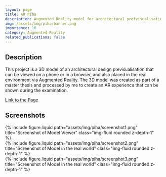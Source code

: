 ```yaml
---
layout: page
title: AR Piha
description: Augmented Reality model for architectural prefvisualisation
img: /assets/img/piha/banner.png
importance: 10
category: Augmented Reality
related_publications: false
---
```


<h2>Description</h2>

This project is a 3D model of an architectural design previsualisation that can be viewed on a phone or in a browser, and also placed in the real environment via Augmented Reality.
The 3D model was created as part of a master thesis and processed by me to create an AR experience that can be shown during the examination.

<a href="/assets/html/piha/index.html" target="_blank">Link to the Page</a>

<h2>Screenshots</h2>

<div class="row justify-content-sm-center">
  <div class="col-sm-4 mt-3 mt-md-0">
    {% include figure.liquid path="assets/img/piha/screenshot1.png" title="Screenshot of Model Viewer" class="img-fluid rounded z-depth-1" %}
  </div>
  <div class="col-sm-4 mt-3 mt-md-0">
    {% include figure.liquid path="assets/img/piha/screenshot2.png" title="Screenshot of Model in the real world" class="img-fluid rounded z-depth-1" %}
  </div>
  <div class="col-sm-4 mt-3 mt-md-0">
    {% include figure.liquid path="assets/img/piha/screenshot3.png" title="Screenshot of Model in the real world" class="img-fluid rounded z-depth-1" %}
  </div>
</div>
